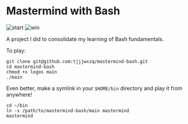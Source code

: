 # Mastermind with Bash
![start](https://github.com/tjjjwxzq/mastermind-bash/blob/master/screen1.png?raw=true)
![win](https://github.com/tjjjwxzq/mastermind-bash/blob/master/screen2.png?raw=true)

A project I did to consolidate my learning of Bash fundamentals.

To play:

```
git clone git@github.com:tjjjwxzq/mastermind-bash.git
cd mastermind-bash
chmod +x logos main
./main
```

Even better, make a symlink in your `$HOME/bin` directory and play it from anywhere!

```
cd ~/bin
ln -s /path/to/mastermind-bash/main mastermind
mastermind
```
